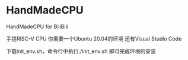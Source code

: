 # HandMadeCPU
HandMadeCPU for BiliBili

手搓RISC-V CPU
你需要一个Ubuntu 20.04的环境
还有Visual Studio Code

下载init_env.sh，命令行中执行./init_env.sh
即可完成环境的安装
